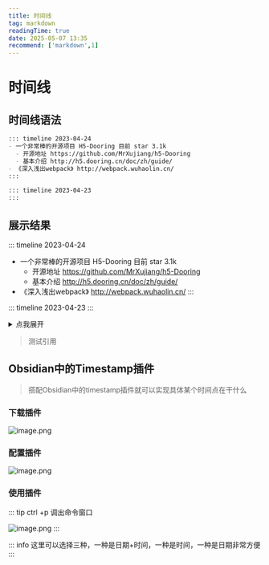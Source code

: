 ```yaml
---
title: 时间线
tag: markdown
readingTime: true
date: 2025-05-07 13:35
recommend: ['markdown',1]
---
```


# 时间线
## 时间线语法

```markdown
::: timeline 2023-04-24
- 一个非常棒的开源项目 H5-Dooring 目前 star 3.1k
  - 开源地址 https://github.com/MrXujiang/h5-Dooring
  - 基本介绍 http://h5.dooring.cn/doc/zh/guide/
- 《深入浅出webpack》 http://webpack.wuhaolin.cn/
:::

::: timeline 2023-04-23
:::
```

## 展示结果

::: timeline 2023-04-24
- 一个非常棒的开源项目 H5-Dooring 目前 star 3.1k
  - 开源地址 https://github.com/MrXujiang/h5-Dooring
  - 基本介绍 http://h5.dooring.cn/doc/zh/guide/
- 《深入浅出webpack》 http://webpack.wuhaolin.cn/
:::

::: timeline 2023-04-23
:::

<details>
  <summary>点我展开</summary>
  Markdown默认折叠语法，Vitepress可以使用容器折叠语法，更加美观
</details>



> 测试引用


## Obsidian中的Timestamp插件

> 搭配Obsidian中的timestamp插件就可以实现具体某个时间点在干什么

### 下载插件

![image.png](https://imgsbo.oss-cn-shanghai.aliyuncs.com/undefined20250507132118987.png)
### 配置插件

![image.png](https://imgsbo.oss-cn-shanghai.aliyuncs.com/undefined20250507132210293.png)

### 使用插件

::: tip ctrl +p 调出命令窗口 

![image.png](https://imgsbo.oss-cn-shanghai.aliyuncs.com/undefined20250507132847706.png)
:::


::: info 
这里可以选择三种，一种是日期+时间，一种是时间，一种是日期非常方便
:::